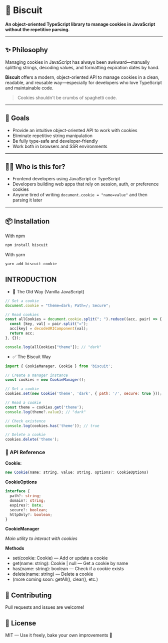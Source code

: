# 🍪 Biscuit

**An object-oriented TypeScript library to manage cookies in JavaScript without the repetitive parsing.**

---

## ✨ Philosophy

Managing cookies in JavaScript has always been awkward—manually splitting strings, decoding values, and formatting expiration dates by hand.

**Biscuit** offers a modern, object-oriented API to manage cookies in a clean, readable, and reusable way—especially for developers who love TypeScript and maintainable code.

> Cookies shouldn't be crumbs of spaghetti code.

---

## 🎯 Goals

- Provide an intuitive object-oriented API to work with cookies
- Eliminate repetitive string manipulation
- Be fully type-safe and developer-friendly
- Work both in browsers and SSR environments

---

## 👩‍💻 Who is this for?

- Frontend developers using JavaScript or TypeScript
- Developers building web apps that rely on session, auth, or preference cookies
- Anyone tired of writing `document.cookie = "name=value"` and then parsing it later

---

## 📦 Installation

With npm

```bash
npm install biscuit
```

With yarn

```bash
yarn add biscuit-cookie
```

## INTRODUCTION

* 🚫 The Old Way (Vanilla JavaScript)

```js
// Set a cookie
document.cookie = "theme=dark; Path=/; Secure";

// Read cookies
const allCookies = document.cookie.split("; ").reduce((acc, pair) => {
  const [key, val] = pair.split("=");
  acc[key] = decodeURIComponent(val);
  return acc;
}, {});

console.log(allCookies["theme"]); // "dark"
```

* ✅ The Biscuit Way

```js
import { CookieManager, Cookie } from 'biscuit';

// Create a manager instance
const cookies = new CookieManager();

// Set a cookie
cookies.set(new Cookie('theme', 'dark', { path: '/', secure: true }));

// Read a cookie
const theme = cookies.get('theme');
console.log(theme?.value); // "dark"

// Check existence
console.log(cookies.has('theme')); // true

// Delete a cookie
cookies.delete('theme');
```

### 🔧 API Reference

**Cookie:**
```js
new Cookie(name: string, value: string, options?: CookieOptions)
```

**CookieOptions**

```ts
interface {
  path?: string;
  domain?: string;
  expires?: Date;
  secure?: boolean;
  httpOnly?: boolean;
}
```

**CookieManager**

_Main utility to interact with cookies_

**Methods**

* set(cookie: Cookie) — Add or update a cookie
* get(name: string): Cookie | null — Get a cookie by name
* has(name: string): boolean — Check if a cookie exists
* delete(name: string) — Delete a cookie
* (more coming soon: getAll(), clear(), etc.)

## 🤝 Contributing
Pull requests and issues are welcome!

## 🧁 License
MIT — Use it freely, bake your own improvements 🍪